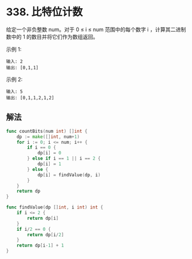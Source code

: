 # 338. 比特位计数

给定一个非负整数 num。对于 0 ≤ i ≤ num 范围中的每个数字 i ，计算其二进制数中的 1 的数目并将它们作为数组返回。

示例 1:
```
输入: 2
输出: [0,1,1]
```
示例 2:
```
输入: 5
输出: [0,1,1,2,1,2]
```

## 解法

```go
func countBits(num int) []int {
	dp := make([]int, num+1)
	for i := 0; i <= num; i++ {
		if i == 0 {
			dp[i] = 0
		} else if i == 1 || i == 2 {
			dp[i] = 1
		} else {
			dp[i] = findValue(dp, i)
		}
	}
	return dp
}

func findValue(dp []int, i int) int {
	if i <= 2 {
		return dp[i]
	}
	if i/2 == 0 {
		return dp[i/2]
	}
	return dp[i-1] + 1
}
```